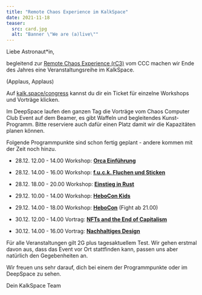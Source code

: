 ```yaml
---
title: "Remote Chaos Experience im KalkSpace"
date: 2021-11-18
teaser:
  src: card.jpg
  alt: "Banner \"We are (a)live\""
---
```


Liebe Astronaut*in,

begleitend zur [Remote Chaos Experience (rC3)](https://events.ccc.de/2021/11/08/rc3-2021-nowhere/) vom CCC machen wir Ende des Jahres eine Veranstaltungsreihe im KalkSpace.

(Applaus, Applaus)

Auf [kalk.space/congress](https://kalk.space/congress) kannst du dir ein Ticket für einzelne Workshops und Vorträge klicken.

Im DeepSpace laufen den ganzen Tag die Vorträge vom Chaos Computer Club Event auf dem Beamer, es gibt Waffeln und begleitendes Kunst-Programm. Bitte reserviere auch dafür einen Platz damit wir die Kapazitäten planen können.

Folgende Programmpunkte sind schon fertig geplant - andere kommen mit der Zeit noch hinzu.

- 28.12. 12.00 - 14.00 Workshop: [**Orca Einführung**](https://discuss.kalk.space/t/planung-workshop-orca-einfuehrung/665)

- 28.12. 14.00 - 16.00 Workshop: [**f.u.c.k. Fluchen und Sticken**](https://discuss.kalk.space/t/workshop-f-u-c-k-fluchen-sticken/628)

- 28.12. 18.00 - 20.00 Workshop: [**Einstieg in Rust**](https://discuss.kalk.space/t/workshop-rust-lang/650)

- 29.12. 10.00 - 14.00 Workshop: [**HeboCon Kids**](https://discuss.kalk.space/t/workshop-mini-hebocon/629)

- 29.12. 14.00 - 18.00 Workshop: [**HeboCon**](https://discuss.kalk.space/t/workshop-hebocon/630/2) (Fight ab 21.00)

- 30.12. 12.00 - 14.00 Vortrag: [**NFTs and the End of Capitalism**](https://discuss.kalk.space/t/talk-remote-nfts-and-the-end-of-capitalism/659)

- 30.12. 14.00 - 16.00 Vortrag: [**Nachhaltiges Design**](https://discuss.kalk.space/t/workshop-gruenes-webdesign-nachhaltiges-design-fuer-einen-positiveren-digitalen-fussabdruck/634)

Für alle Veranstaltungen gilt 2G plus tagesaktuellem Test. Wir gehen erstmal davon aus, dass das Event vor Ort stattfinden kann, passen uns aber natürlich den Gegebenheiten an.

Wir freuen uns sehr darauf, dich bei einem der Programmpunkte oder im DeepSpace zu sehen.

Dein KalkSpace Team
